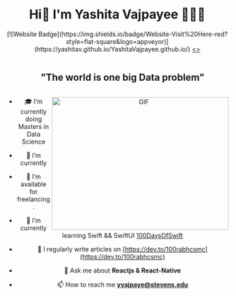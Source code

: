 <h1 align="center">Hi👋 I'm Yashita Vajpayee 👩🏻‍💻</a></h1>

<div align='center'>
[![Website Badge](https://img.shields.io/badge/Website-Visit%20Here-red?style=flat-square&logo=appveyor)](https://yashitav.github.io/YashitaVajpayee.github.io/)
  
<a align="center" class="header-badge" target="_blank" href="https://yashitav.github.io/YashitaVajpayee.github.io/">
         <>
</a>
 </ul>   
<div id="user-content-toc">
  <ul align="center">
    <summary><h2 style="display: inline-block">"The world is one big Data problem"</h2></summary>
  </ul>
 </div>

<a target="_blank" align="center">
  <img align="right" top="500" height="300" width="400" alt="GIF" src="https://camo.githubusercontent.com/0f2df9c6430300192232520a10bc3f09066cee3c6f1205da8490ac2b1d69d9e5/68747470733a2f2f6d69722d73332d63646e2d63662e626568616e63652e6e65742f70726f6a6563745f6d6f64756c65732f646973702f3630313031343131363737303437352e363036386265666634363430612e676966">
</a>

- 🎓 I’m currently doing Masters in Data Science

- 🌱 I’m currently

- 🤝 I’m available for freelancing.

- 🌱 I’m currently learning Swift && SwiftUI <a href="https://github.com/100rabhcsmc/100DaysOfSwift" target="blank">100DaysOfSwift</a>

- 📝 I regularly write articles on [https://dev.to/100rabhcsmc](https://dev.to/100rabhcsmc)

- 💬 Ask me about **Reactjs & React-Native**

- 📫 How to reach me **yvajpaye@stevens.edu**









<!---
yashitaV/yashitaV is a ✨ special ✨ repository because its `README.md` (this file) appears on your GitHub profile.
You can click the Preview link to take a look at your changes.
--->
